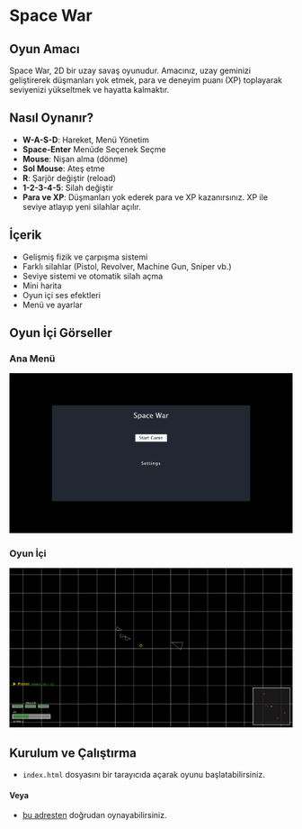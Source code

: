 # Space War

## Oyun Amacı
Space War, 2D bir uzay savaş oyunudur. Amacınız, uzay geminizi geliştirerek düşmanları yok etmek, para ve deneyim puanı (XP) toplayarak seviyenizi yükseltmek ve hayatta kalmaktır. 

## Nasıl Oynanır?
- **W-A-S-D**: Hareket, Menü Yönetim
- **Space-Enter** Menüde Seçenek Seçme
- **Mouse**: Nişan alma (dönme)
- **Sol Mouse**: Ateş etme
- **R**: Şarjör değiştir (reload)
- **1-2-3-4-5**: Silah değiştir
- **Para ve XP**: Düşmanları yok ederek para ve XP kazanırsınız. XP ile seviye atlayıp yeni silahlar açılır.

## İçerik
- Gelişmiş fizik ve çarpışma sistemi
- Farklı silahlar (Pistol, Revolver, Machine Gun, Sniper vb.)
- Seviye sistemi ve otomatik silah açma
- Mini harita
- Oyun içi ses efektleri
- Menü ve ayarlar

## Oyun İçi Görseller
### Ana Menü
![Ana Menü](assets/images/screenshot1.png)
### Oyun İçi
![Oyun İçi Görsel](assets/images/screenshot2.png)

## Kurulum ve Çalıştırma
- `index.html` dosyasını bir tarayıcıda açarak oyunu başlatabilirsiniz.
#### Veya
- [bu adresten](https://hiddenoob.github.io/space-war/) doğrudan oynayabilirsiniz.
